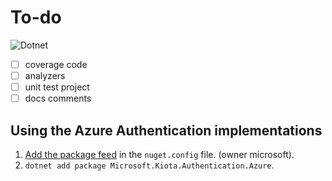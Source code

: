# To-do

![Dotnet](https://github.com/microsoft/kiota/actions/workflows/authentication-dotnet-azure.yml/badge.svg)

- [ ] coverage code
- [ ] analyzers
- [ ] unit test project
- [ ] docs comments

## Using the Azure Authentication implementations

1. [Add the package feed](https://docs.github.com/en/packages/guides/configuring-dotnet-cli-for-use-with-github-packages#authenticating-to-github-packages) in the `nuget.config` file. (owner microsoft).
1. `dotnet add package Microsoft.Kiota.Authentication.Azure`.
